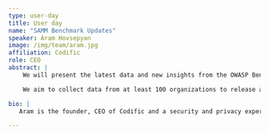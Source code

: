 ```yaml
---
type: user-day
title: User day
name: "SAMM Benchmark Updates"
speaker: Aram Hovsepyan
image: /img/team/aram.jpg
affiliation: Codific
role: CEO
abstract: |
    We will present the latest data and new insights from the OWASP Benchmarking project.

    We aim to collect data from at least 100 organizations to release a comprehensive report. Your participation is vital. Contribute your dataset anonymously and help us build a robust, industry-wide benchmark.

bio: |
   Aram is the founder, CEO of Codific and a security and privacy expert. He has over 15 years of professional experience in designing and building complex software systems by explicitly focusing on security. He believes application security is a holistic discipline. Aram has a PhD in cybersecurity from DistriNet, KULeuven which provides him with a broad knowledge of the security landscape. Throughout his academic years he has mainly focused on privacy threat modeling and streamlining the LINDDUN methodology.

---
```

